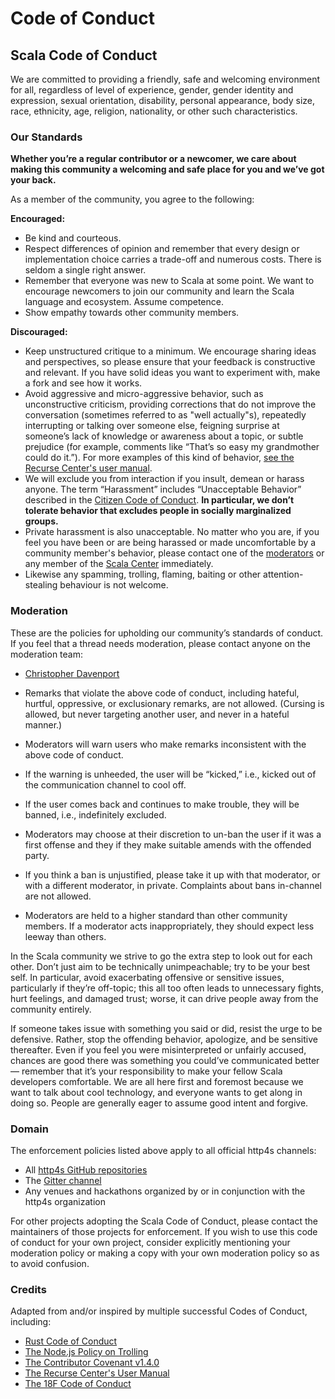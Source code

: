 
# Code of Conduct

## Scala Code of Conduct

We are committed to providing a friendly, safe and welcoming environment for
all, regardless of level of experience, gender, gender identity and expression,
sexual orientation, disability, personal appearance, body size, race, ethnicity,
age, religion, nationality, or other such characteristics.

### Our Standards

**Whether you’re a regular contributor or a newcomer, we care about making this community a welcoming and safe place for you and we’ve got your back.**

As a member of the community, you agree to the following:

**Encouraged:**

- Be kind and courteous.
- Respect differences of opinion and remember that every design or implementation choice carries a trade-off and numerous costs. There is seldom a single right answer.
- Remember that everyone was new to Scala at some point. We want to encourage newcomers to join our community and learn the Scala language and ecosystem. Assume competence.
- Show empathy towards other community members.

**Discouraged:**

- Keep unstructured critique to a minimum. We encourage sharing ideas and perspectives, so please ensure that your feedback is constructive and relevant. If you have solid ideas you want to experiment with, make a fork and see how it works.
- Avoid aggressive and micro-aggressive behavior, such as unconstructive criticism, providing corrections that do not improve the conversation (sometimes referred to as "well actually"s), repeatedly interrupting or talking over someone else, feigning surprise at someone’s lack of knowledge or awareness about a topic, or subtle prejudice (for example, comments like “That’s so easy my grandmother could do it.”). For more examples of this kind of behavior, [see the Recurse Center's user manual](https://www.recurse.com/manual#sec-environment).
- We will exclude you from interaction if you insult, demean or harass anyone. The term “Harassment” includes “Unacceptable Behavior” described in the [Citizen Code of Conduct](http://citizencodeofconduct.org/). **In particular, we don’t tolerate behavior that excludes people in socially marginalized groups.**
- Private harassment is also unacceptable. No matter who you are, if you feel you have been or are being harassed or made uncomfortable by a community member's behavior, please contact one of the [moderators](https://contributors.scala-lang.org/about) or any member of the [Scala Center](http://scala.epfl.ch/) immediately.
- Likewise any spamming, trolling, flaming, baiting or other attention-stealing behaviour is not welcome.

### Moderation

These are the policies for upholding our community’s standards of conduct. If
you feel that a thread needs moderation, please contact anyone on the
moderation team:

- [Christopher Davenport](mailto:chris@christopherdavenport.tech)

- Remarks that violate the above code of conduct, including hateful, hurtful, oppressive, or exclusionary remarks, are not allowed. (Cursing is allowed, but never targeting another user, and never in a hateful manner.)
- Moderators will warn users who make remarks inconsistent with the above code of conduct.
- If the warning is unheeded, the user will be “kicked,” i.e., kicked out of the communication channel to cool off.
- If the user comes back and continues to make trouble, they will be banned, i.e., indefinitely excluded.
- Moderators may choose at their discretion to un-ban the user if it was a first offense and they if they make suitable amends with the offended party.
- If you think a ban is unjustified, please take it up with that moderator, or with a different moderator, in private. Complaints about bans in-channel are not allowed.
- Moderators are held to a higher standard than other community members. If a moderator acts inappropriately, they should expect less leeway than others.

In the Scala community we strive to go the extra step to look out for each
other. Don’t just aim to be technically unimpeachable; try to be your best self.
In particular, avoid exacerbating offensive or sensitive issues, particularly if
they’re off-topic; this all too often leads to unnecessary fights, hurt
feelings, and damaged trust; worse, it can drive people away from the community
entirely.

If someone takes issue with something you said or did, resist the urge to be
defensive. Rather, stop the offending behavior, apologize, and be sensitive
thereafter. Even if you feel you were misinterpreted or unfairly accused,
chances are good there was something you could’ve communicated better — remember
that it’s your responsibility to make your fellow Scala developers comfortable.
We are all here first and foremost because we want to talk about cool
technology, and everyone wants to get along in doing so. People are generally
eager to assume good intent and forgive.

### Domain

The enforcement policies listed above apply to all official http4s channels:

* All [http4s GitHub repositories](https://github.com/http4s)
* The [Gitter channel](https://gitter.im/http4s/http4s)
* Any venues and hackathons organized by or in conjunction with the http4s organization

For other projects adopting the Scala Code of Conduct, please contact
the maintainers of those projects for enforcement. If you wish to use
this code of conduct for your own project, consider explicitly
mentioning your moderation policy or making a copy with your own
moderation policy so as to avoid confusion.

### Credits

Adapted from and/or inspired by multiple successful Codes of Conduct, including:

* [Rust Code of Conduct](https://www.rust-lang.org/en-US/conduct.html)
* [The Node.js Policy on Trolling](http://blog.izs.me/post/30036893703/policy-on-trolling)
* [The Contributor Covenant v1.4.0](http://contributor-covenant.org/version/1/4/)
* [The Recurse Center's User Manual](https://www.recurse.com/manual#sec-environment)
* [The 18F Code of Conduct](https://18f.gsa.gov/code-of-conduct/)
